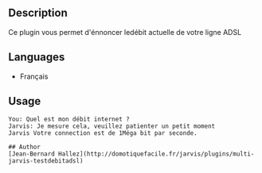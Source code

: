 <!---
IMPORTANT
=========
This README.md is displayed in the WebStore as well as within Jarvis app
Please do not change the structure of this file
Fill-in Description, Usage & Author sections
Make sure to rename the [en] folder into the language code your plugin is written in (ex: fr, es, de, it...)
For multi-language plugin:
- clone the language directory and translate commands/functions.sh
- optionally write the Description / Usage sections in several languages
-->
## Description
Ce plugin vous permet d'énnoncer ledébit actuelle de votre ligne ADSL 


## Languages

* Français



## Usage

```
You: Quel est mon débit internet ?
Jarvis: Je mesure cela, veuillez patienter un petit moment
Jarvis Votre connection est de 1Méga bit par seconde.

## Author
[Jean-Bernard Hallez](http://domotiquefacile.fr/jarvis/plugins/multi-jarvis-testdebitadsl)

